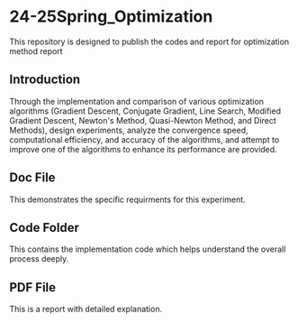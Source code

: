 # 24-25Spring_Optimization
This repository is designed to publish the codes and report for optimization method report

## Introduction
Through the implementation and comparison of various optimization algorithms (Gradient Descent, Conjugate Gradient, Line Search, Modified Gradient Descent, Newton's Method, Quasi-Newton Method, and Direct Methods), design experiments, analyze the convergence speed, computational efficiency, and accuracy of the algorithms, and attempt to improve one of the algorithms to enhance its performance are provided.

## Doc File
This demonstrates the specific requirments for this experiment.

## Code Folder
This contains the implementation code which helps understand the overall process deeply.

## PDF File
This is a report with detailed explanation.
